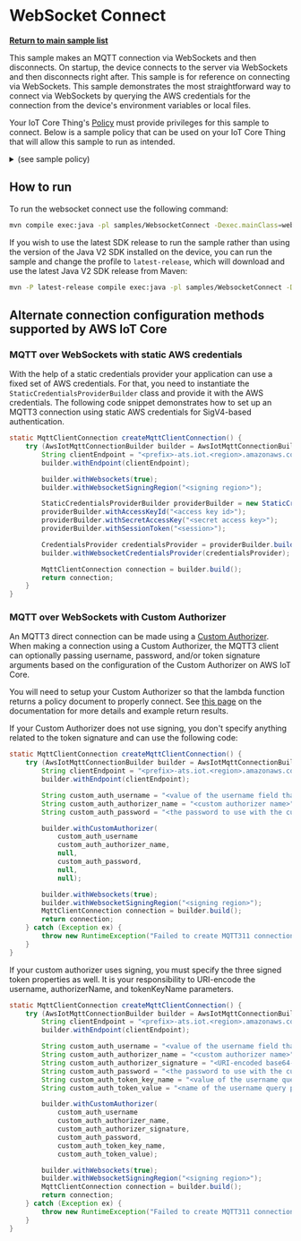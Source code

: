 # WebSocket Connect

[**Return to main sample list**](../README.md)

This sample makes an MQTT connection via WebSockets and then disconnects. On startup, the device connects to the server via WebSockets and then disconnects right after. This sample is for reference on connecting via WebSockets. This sample demonstrates the most straightforward way to connect via WebSockets by querying the AWS credentials for the connection from the device's environment variables or local files.

Your IoT Core Thing's [Policy](https://docs.aws.amazon.com/iot/latest/developerguide/iot-policies.html) must provide privileges for this sample to connect. Below is a sample policy that can be used on your IoT Core Thing that will allow this sample to run as intended.

<details>
<summary>(see sample policy)</summary>
<pre>
{
  "Version": "2012-10-17",
  "Statement": [
    {
      "Effect": "Allow",
      "Action": [
        "iot:Connect"
      ],
      "Resource": [
        "arn:aws:iot:<b>region</b>:<b>account</b>:client/test-*"
      ]
    }
  ]
}
</pre>

Replace with the following with the data from your AWS account:
* `<region>`: The AWS IoT Core region where you created your AWS IoT Core thing you wish to use with this sample. For example `us-east-1`.
* `<account>`: Your AWS IoT Core account ID. This is the set of numbers in the top right next to your AWS account name when using the AWS IoT Core website.

Note that in a real application, you may want to avoid the use of wildcards in your ClientID or use them selectively. Please follow best practices when working with AWS on production applications using the SDK. Also, for the purposes of this sample, please make sure your policy allows a client ID of `test-*` to connect or use `--client_id <client ID here>` to send the client ID your policy supports.

For this sample, using Websockets will attempt to fetch the AWS credentials to authorize the connection from your environment variables or local files. See the [authorizing direct AWS](https://docs.aws.amazon.com/iot/latest/developerguide/authorizing-direct-aws.html) page for documentation on how to get the AWS credentials, which then you can set to the `AWS_ACCESS_KEY_ID`, `AWS_SECRET_ACCESS_KEY`, and `AWS_SESSION_TOKEN` environment variables.


</details>

## How to run

To run the websocket connect use the following command:

```sh
mvn compile exec:java -pl samples/WebsocketConnect -Dexec.mainClass=websocketconnect.WebsocketConnect -Dexec.args="--endpoint <endpoint> --signing_region <signing region>"
```

If you wish to use the latest SDK release to run the sample rather than using the version of the Java V2 SDK installed on the device, you can run the sample and change the profile to `latest-release`, which will download and use the latest Java V2 SDK release from Maven:

```sh
mvn -P latest-release compile exec:java -pl samples/WebsocketConnect -Dexec.mainClass=websocketconnect.WebsocketConnect -Dexec.args="--endpoint <endpoint> --signing_region <signing region>"
```

## Alternate connection configuration methods supported by AWS IoT Core

### MQTT over WebSockets with static AWS credentials

With the help of a static credentials provider your application can use a fixed set of AWS credentials. For that, you need
to instantiate the `StaticCredentialsProviderBuilder` class and provide it with the AWS credentials. The following code
snippet demonstrates how to set up an MQTT3 connection using static AWS credentials for SigV4-based authentication.

```java
static MqttClientConnection createMqttClientConnection() {
    try (AwsIotMqttConnectionBuilder builder = AwsIotMqttConnectionBuilder.newMtlsBuilderFromPath(null, null)) {
        String clientEndpoint = "<prefix>-ats.iot.<region>.amazonaws.com";
        builder.withEndpoint(clientEndpoint);

        builder.withWebsockets(true);
        builder.withWebsocketSigningRegion("<signing region>");

        StaticCredentialsProviderBuilder providerBuilder = new StaticCredentialsProviderBuilder();
        providerBuilder.withAccessKeyId("<access key id>");
        providerBuilder.withSecretAccessKey("<secret access key>");
        providerBuilder.withSessionToken("<session>");

        CredentialsProvider credentialsProvider = providerBuilder.build();
        builder.withWebsocketCredentialsProvider(credentialsProvider);

        MqttClientConnection connection = builder.build();
        return connection;
    }
}
```

### MQTT over WebSockets with Custom Authorizer

An MQTT3 direct connection can be made using a [Custom Authorizer](https://docs.aws.amazon.com/iot/latest/developerguide/custom-authentication.html).
When making a connection using a Custom Authorizer, the MQTT3 client can optionally passing username, password, and/or token
signature arguments based on the configuration of the Custom Authorizer on AWS IoT Core.

You will need to setup your Custom Authorizer so that the lambda function returns a policy document to properly connect.
See [this page](https://docs.aws.amazon.com/iot/latest/developerguide/config-custom-auth.html) on the documentation for
more details and example return results.

If your Custom Authorizer does not use signing, you don't specify anything related to the token signature and can use
the following code:

```java
static MqttClientConnection createMqttClientConnection() {
    try (AwsIotMqttConnectionBuilder builder = AwsIotMqttConnectionBuilder.newDefaultBuilder()) {
        String clientEndpoint = "<prefix>-ats.iot.<region>.amazonaws.com";
        builder.withEndpoint(clientEndpoint);

        String custom_auth_username = "<value of the username field that should be passed to the authorizer's lambda>";
        String custom_auth_authorizer_name = "<custom authorizer name>";
        String custom_auth_password = "<the password to use with the custom authorizer>";

        builder.withCustomAuthorizer(
            custom_auth_username
            custom_auth_authorizer_name,
            null,
            custom_auth_password,
            null,
            null);

        builder.withWebsockets(true);
        builder.withWebsocketSigningRegion("<signing region>");
        MqttClientConnection connection = builder.build();
        return connection;
    } catch (Exception ex) {
        throw new RuntimeException("Failed to create MQTT311 connection", ex);
    }
}
```

If your custom authorizer uses signing, you must specify the three signed token properties as well. It is your responsibility
to URI-encode the username, authorizerName, and tokenKeyName parameters.

```java
static MqttClientConnection createMqttClientConnection() {
    try (AwsIotMqttConnectionBuilder builder = AwsIotMqttConnectionBuilder.newDefaultBuilder()) {
        String clientEndpoint = "<prefix>-ats.iot.<region>.amazonaws.com";
        builder.withEndpoint(clientEndpoint);

        String custom_auth_username = "<value of the username field that should be passed to the authorizer's lambda>";
        String custom_auth_authorizer_name = "<custom authorizer name>";
        String custom_auth_authorizer_signature = "<URI-encoded base64-encoded digital signature of tokenValue>";
        String custom_auth_password = "<the password to use with the custom authorizer>";
        String custom_auth_token_key_name = "<value of the username query param that holds the token value that has been signed>";
        String custom_auth_token_value = "<name of the username query param that will contain the token value>";

        builder.withCustomAuthorizer(
            custom_auth_username
            custom_auth_authorizer_name,
            custom_auth_authorizer_signature,
            custom_auth_password,
            custom_auth_token_key_name,
            custom_auth_token_value);

        builder.withWebsockets(true);
        builder.withWebsocketSigningRegion("<signing region>");
        MqttClientConnection connection = builder.build();
        return connection;
    } catch (Exception ex) {
        throw new RuntimeException("Failed to create MQTT311 connection", ex);
    }
}
```
